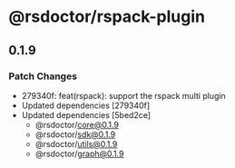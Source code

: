 # @rsdoctor/rspack-plugin

## 0.1.9

### Patch Changes

- 279340f: feat(rspack): support the rspack multi plugin
- Updated dependencies [279340f]
- Updated dependencies [5bed2ce]
  - @rsdoctor/core@0.1.9
  - @rsdoctor/sdk@0.1.9
  - @rsdoctor/utils@0.1.9
  - @rsdoctor/graph@0.1.9
